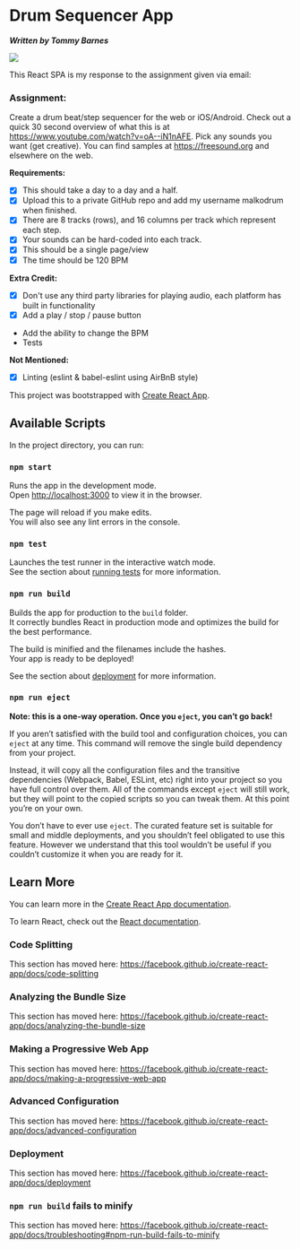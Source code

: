 # Drum Sequencer App
***Written by Tommy Barnes***

![](https://i.imgur.com/bDt2rtG.png)

This React SPA is my response to the assignment given via email:

### Assignment:

Create a drum beat/step sequencer for the web or iOS/Android.  Check out a quick 30 second overview of what this is at https://www.youtube.com/watch?v=oA--iN1nAFE.  Pick any sounds you want (get creative).  You can find samples at https://freesound.org and elsewhere on the web.

**Requirements:**

- [x] This should take a day to a day and a half.
- [x] Upload this to a private GitHub repo and add my username malkodrum when finished.
- [x] There are 8 tracks (rows), and 16 columns per track which represent each step.
- [x] Your sounds can be hard-coded into each track.
- [x] This should be a single page/view
- [x] The time should be 120 BPM

**Extra Credit:**

- [x] Don't use any third party libraries for playing audio, each platform has built in functionality
- [x] Add a play / stop / pause button
- Add the ability to change the BPM
- Tests

**Not Mentioned:**

- [x] Linting (eslint & babel-eslint using AirBnB style)

This project was bootstrapped with [Create React App](https://github.com/facebook/create-react-app).

## Available Scripts

In the project directory, you can run:

### `npm start`

Runs the app in the development mode.<br />
Open [http://localhost:3000](http://localhost:3000) to view it in the browser.

The page will reload if you make edits.<br />
You will also see any lint errors in the console.

### `npm test`

Launches the test runner in the interactive watch mode.<br />
See the section about [running tests](https://facebook.github.io/create-react-app/docs/running-tests) for more information.

### `npm run build`

Builds the app for production to the `build` folder.<br />
It correctly bundles React in production mode and optimizes the build for the best performance.

The build is minified and the filenames include the hashes.<br />
Your app is ready to be deployed!

See the section about [deployment](https://facebook.github.io/create-react-app/docs/deployment) for more information.

### `npm run eject`

**Note: this is a one-way operation. Once you `eject`, you can’t go back!**

If you aren’t satisfied with the build tool and configuration choices, you can `eject` at any time. This command will remove the single build dependency from your project.

Instead, it will copy all the configuration files and the transitive dependencies (Webpack, Babel, ESLint, etc) right into your project so you have full control over them. All of the commands except `eject` will still work, but they will point to the copied scripts so you can tweak them. At this point you’re on your own.

You don’t have to ever use `eject`. The curated feature set is suitable for small and middle deployments, and you shouldn’t feel obligated to use this feature. However we understand that this tool wouldn’t be useful if you couldn’t customize it when you are ready for it.

## Learn More

You can learn more in the [Create React App documentation](https://facebook.github.io/create-react-app/docs/getting-started).

To learn React, check out the [React documentation](https://reactjs.org/).

### Code Splitting

This section has moved here: https://facebook.github.io/create-react-app/docs/code-splitting

### Analyzing the Bundle Size

This section has moved here: https://facebook.github.io/create-react-app/docs/analyzing-the-bundle-size

### Making a Progressive Web App

This section has moved here: https://facebook.github.io/create-react-app/docs/making-a-progressive-web-app

### Advanced Configuration

This section has moved here: https://facebook.github.io/create-react-app/docs/advanced-configuration

### Deployment

This section has moved here: https://facebook.github.io/create-react-app/docs/deployment

### `npm run build` fails to minify

This section has moved here: https://facebook.github.io/create-react-app/docs/troubleshooting#npm-run-build-fails-to-minify
